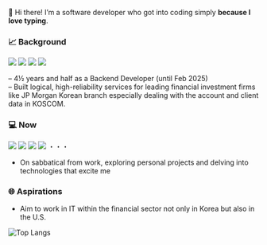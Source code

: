 🙌 Hi there! I’m a software developer who got into coding simply **because I love typing**.  

### 📈 Background
<img src="https://img.shields.io/badge/Pro*C-A8B9CC?style=flat-square&logo=C&logoColor=white"/> <img src="https://img.shields.io/badge/Oracle-DA291C?style=flat-square"/> <img src="https://img.shields.io/badge/Python-3776AB?style=flat-square&logo=Python&logoColor=white"/> <img src="https://img.shields.io/badge/Linux-FCC624?style=flat-square&logo=Linux&logoColor=white"/>

– 4½ years and half as a Backend Developer (until Feb 2025)  
– Built logical, high-reliability services for leading financial investment firms like JP Morgan Korean branch especially dealing with the account and client data in KOSCOM.
  
  

### 💻 Now
<img src="https://img.shields.io/badge/Java-16A5F3?style=flat-square&logo=Java&logoColor=white"/> <img src="https://img.shields.io/badge/Kotlin-7F52FF?style=flat-square&logo=Kotlin&logoColor=white"/> <img src="https://img.shields.io/badge/Spring Boot-6DB33F?style=flat-square&logo=springboot&logoColor=white"/> <img src="https://img.shields.io/badge/PostgreSQL-4169E1?style=flat-square&logo=PostgreSQL&logoColor=white"/> ・・・ 

- On sabbatical from work, exploring personal projects and delving into technologies that excite me  

### 🌐 Aspirations

- Aim to work in IT within the financial sector not only in Korea but also in the U.S.


![Top Langs](https://github-readme-stats.vercel.app/api/top-langs/?username=seongeun1&layout=compact)
